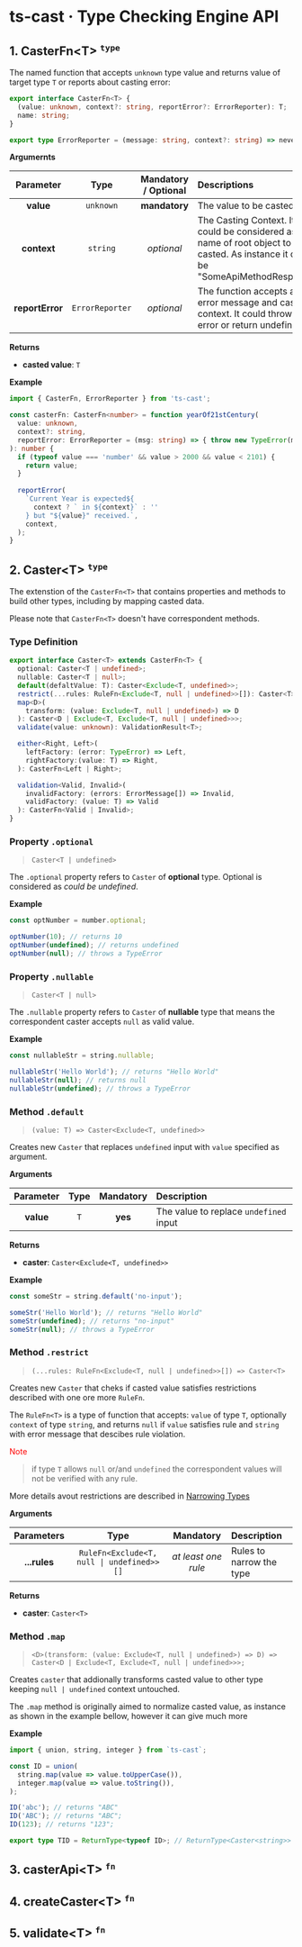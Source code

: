 # ts-cast &middot; Type Checking Engine API


<a name="1-caster-fn"></a>
## 1. CasterFn&lt;T&gt; <sup>`type`</sup>

The named function that accepts `unknown` type value and returns value of 
target type `T` or reports about casting error:

```ts
export interface CasterFn<T> {
  (value: unknown, context?: string, reportError?: ErrorReporter): T;
  name: string;
}

export type ErrorReporter = (message: string, context?: string) => never;
```

**Argumernts**

|    Parameter    |      Type       | Mandatory / Optional | Descriptions                                                                                                                          |
| :-------------: | :-------------: | :------------------: | :------------------------------------------------------------------------------------------------------------------------------------ |
|    **value**    |    `unknown`    |    **mandatory**     | The value to be casted                                                                                                                |
|   **context**   |    `string`     |      _optional_      | The Casting Context. It is could be considered as a name of root object to be casted. As instance it could be "SomeApiMethodResponse" |
| **reportError** | `ErrorReporter` |      _optional_      | The function accepts an error message and casting context. It could throw an error or return undefined.                               |

**Returns**
 - **casted value**: `T`

**Example**

```ts
import { CasterFn, ErrorReporter } from 'ts-cast';

const casterFn: CasterFn<number> = function yearOf21stCentury(
  value: unknown, 
  context?: string, 
  reportError: ErrorReporter = (msg: string) => { throw new TypeError(msg); }
): number {
  if (typeof value === 'number' && value > 2000 && value < 2101) {
    return value;
  }
  
  reportError(
    `Current Year is expected${
      context ? ` in ${context}` : ''
    } but "${value}" received.`,
    context,
  );
}
```

<a name="2-caster"></a>
## 2. Caster&lt;T&gt; <sup>`type`</sup>

The extenstion of the `CasterFn<T>` that contains properties and methods to build other types,
including by mapping casted data.

Please note that `CasterFn<T>` doesn't have correspondent methods.

### Type Definition

```ts
export interface Caster<T> extends CasterFn<T> {
  optional: Caster<T | undefined>;
  nullable: Caster<T | null>;
  default(defaltValue: T): Caster<Exclude<T, undefined>>;
  restrict(...rules: RuleFn<Exclude<T, null | undefined>>[]): Caster<T>;
  map<D>(
    transform: (value: Exclude<T, null | undefined>) => D
  ): Caster<D | Exclude<T, Exclude<T, null | undefined>>>;
  validate(value: unknown): ValidationResult<T>;

  either<Right, Left>(
    leftFactory: (error: TypeError) => Left,
    rightFactory:(value: T) => Right,
  ): CasterFn<Left | Right>;

  validation<Valid, Invalid>(
    invalidFactory: (errors: ErrorMessage[]) => Invalid,
    validFactory: (value: T) => Valid
  ): CasterFn<Valid | Invalid>;
}
```

### Property `.optional`

> `Caster<T | undefined>`

The `.optional` property refers to `Caster` of **optional** type. Optional is considered as _could be undefined_.

**Example**

```ts
const optNumber = number.optional;

optNumber(10); // returns 10
optNumber(undefined); // returns undefined
optNumber(null); // throws a TypeError
```

### Property `.nullable`

> `Caster<T | null>`

The `.nullable` property refers to `Caster` of **nullable** type that means the correspondent caster accepts `null` as valid value.

**Example**

```ts
const nullableStr = string.nullable;

nullableStr('Hello World'); // returns "Hello World"
nullableStr(null); // returns null
nullableStr(undefined); // throws a TypeError
```

### Method `.default`

> `(value: T) => Caster<Exclude<T, undefined>>`

Creates new `Caster` that replaces `undefined` input with `value` specified as argument.

**Arguments**

| Parameter | Type  | Mandatory | Description                            |
| :-------: | :---: | :-------: | :------------------------------------- |
| **value** |  `T`  |  **yes**  | The value to replace `undefined` input |

**Returns**
 - **caster**: `Caster<Exclude<T, undefined>>`

**Example**

```ts
const someStr = string.default('no-input');

someStr('Hello World'); // returns "Hello World"
someStr(undefined); // returns "no-input"
someStr(null); // throws a TypeError
```

### Method `.restrict`

> `(...rules: RuleFn<Exclude<T, null | undefined>>[]) => Caster<T>`

Creates new `Caster` that cheks if casted value satisfies restrictions described with one ore more `RuleFn`.

The `RuleFn<T>` is a type of function that accepts: `value` of type `T`, optionally `context` of type `string`,
and returns `null` if `value` satisfies rule and `string` with error message that descibes rule violation.

<font color="red">Note</font>
> if type `T` allows `null` or/and `undefined` the correspondent values will not be verified with any rule.

More details avout restrictions are described in [Narrowing Types](./4-restrictions.md)

**Arguments**

| Parameters |                   Type                   |      Mandatory      | Description              |
| :--------: | :--------------------------------------: | :-----------------: | :----------------------- |
| **...rules** | `RuleFn<Exclude<T, null \| undefined>>[]` | _at least one rule_ | Rules to narrow the type |

**Returns**
 - **caster**: `Caster<T>`

### Method `.map`

 > `<D>(transform: (value: Exclude<T, null | undefined>) => D) => Caster<D | Exclude<T, Exclude<T, null | undefined>>>;`

Creates `caster` that addionally transforms casted value to other type keeping `null | undefined` context untouched.

The `.map` method is originally aimed to normalize casted value, as instance as shown in the example bellow, however it
can give much more 

**Example**

```ts
import { union, string, integer } from `ts-cast`;

const ID = union(
  string.map(value => value.toUpperCase()),
  integer.map(value => value.toString()),
);

ID('abc'); // returns "ABC"
ID('ABC'); // returns "ABC";
ID(123); // returns "123";

export type TID = ReturnType<typeof ID>; // ReturnType<Caster<string>> is string
```

<a name="3-caster-api"></a>
## 3. casterApi&lt;T&gt; <sup>`fn`</sup>

<a name="4-create-caster"></a>
## 4. createCaster&lt;T&gt; <sup>`fn`</sup>


<a name="5-validate"></a>
## 5. validate&lt;T&gt; <sup>`fn`</sup>